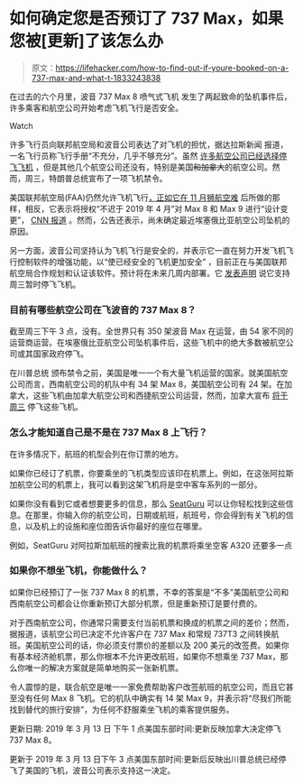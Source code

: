 # 如何确定您是否预订了 737 Max，如果您被[更新]了该怎么办

> 原文：<https://lifehacker.com/how-to-find-out-if-youre-booked-on-a-737-max-and-what-t-1833243838>

在过去的六个月里，波音 737 Max 8 喷气式飞机 发生了两起致命的坠机事件后，许多乘客和航空公司开始考虑飞机飞行是否安全。

Watch

许多飞行员向联邦航空局和波音公司表达了对飞机的担忧，据达拉斯新闻 报道，一名飞行员称飞行手册“不充分，几乎不够充分”。虽然 [许多航空公司已经选择停飞飞机](https://www.nytimes.com/2019/03/12/business/boeing-737-grounding-faa.html) ，但是其他几个航空公司还没有，特别是美国~~和加拿大~~的航空公司。然而，周三，特朗普总统宣布了一项飞机禁令。

美国联邦航空局(FAA)仍然允许飞机飞行[，正如它在 11 月狮航空难](https://www.faa.gov/news/updates/?newsId=92268&omniRss=news_updatesAoc&cid=101_N_U) 后所做的那样，相反，它表示将授权“不迟于 2019 年 4 月”对 Max 8 和 Max 9 进行“设计变更”， [CNN 报道](https://www.cnn.com/2019/03/11/politics/737-max-8-plane-crash-passenger-options/index.html) 。然而，公告还表示，尚未确定最近埃塞俄比亚航空公司坠机的原因。

另一方面，波音公司坚持认为飞机飞行是安全的，并表示它一直在努力开发飞机飞行控制软件的增强功能，以“使已经安全的飞机更加安全” ，目前正在与美国联邦航空局合作规划和认证该软件。预计将在未来几周内部署。它 [发表声明](https://twitter.com/ZachHonig/status/1105905410693836800) 说它支持周三暂时停飞飞机。

### 目前有哪些航空公司在飞波音的 737 Max 8？

截至周三下午 3 点，没有。全世界只有 350 架波音 Max 在运营，由 54 家不同的运营商运营。在埃塞俄比亚航空公司坠机事件后，这些飞机中的绝大多数被航空公司或其国家政府停飞。

在川普总统 颁布禁令之前，美国是唯一一个有大量飞机运营的国家。就美国航空公司而言，西南航空公司的机队中有 34 架 Max 8，美国航空公司有 24 架。在加拿大，这些飞机由加拿大航空公司和西捷航空公司运营，然而，加拿大宣布 [将于周三](https://www.cnbc.com/2019/03/13/canada-to-ban-737-max-8-and-max-9-aircraft-from-flying-in-canadian-airspace.html) 停飞这些飞机。

### 怎么才能知道自己是不是在 737 Max 8 上飞行？

在许多情况下，航班的机型会列在你订票的地方。

如果你已经订了机票，你要乘坐的飞机类型应该印在机票上。例如，在这张阿拉斯加航空公司的机票上，我可以看到这架飞机将是空中客车系列的一部分。

如果你没有看到它或者想要更多的信息，那么 [SeatGuru](https://www.seatguru.com/) 可以让你轻松找到这些信息。在那里，你输入你的航空公司，日期或航班，航班号，你会得到有关飞机的信息，以及机上的设施和座位图告诉你最好的座位在哪里。

例如，SeatGuru 对阿拉斯加航班的搜索比我的机票将乘坐空客 A320 还要多一点

### 如果你不想坐飞机，你能做什么？

如果你已经预订了一张 737 Max 8 的机票，不幸的答案是“不多”美国航空公司和西南航空公司都会让你重新预订大部分机票，但是重新预订是要付费的。

对于西南航空公司，你通常只需要支付当前机票和换成的机票之间的差价；然而，据报道，该航空公司已决定不允许客户在 737 Max 和常规 737T3 之间转换航班。美国航空公司的话，你必须支付票价的差额以及 200 美元的改签费。如果你有基本经济舱机票，那么你根本不允许更改航班，如果你不想乘坐 737 Max，那么你唯一的解决方案就是简单地购买一张新机票。

令人震惊的是，联合航空是唯一一家免费帮助客户改签航班的航空公司，而且它甚至没有任何 Max 8 飞机。它的机队中确实有 14 架 Max 9，并表示将“尽我们所能找到替代的旅行安排”，为任何不舒服乘坐飞机的乘客提供服务。

更新日期: 2019 年 3 月 13 日 下午 1 点美国东部时间:更新反映加拿大决定停飞 737 Max 8。

更新于 2019 年 3 月 13 日下午 3 点美国东部时间:更新后反映出川普总统已经停飞了美国的飞机，波音公司表示支持这一决定。